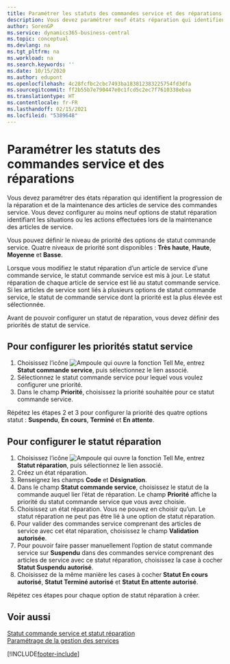 ```yaml
---
title: Paramétrer les statuts des commandes service et des réparations | Microsoft Docs
description: Vous devez paramétrer neuf états réparation qui identifient la progression de la réparation et de la maintenance des articles de service des commandes service.
author: SorenGP
ms.service: dynamics365-business-central
ms.topic: conceptual
ms.devlang: na
ms.tgt_pltfrm: na
ms.workload: na
ms.search.keywords: ''
ms.date: 10/15/2020
ms.author: edupont
ms.openlocfilehash: 4c28fcfbc2cbc7493ba183812383225754fd3dfa
ms.sourcegitcommit: ff2b55b7e790447e0c1fcd5c2ec7f7610338ebaa
ms.translationtype: HT
ms.contentlocale: fr-FR
ms.lasthandoff: 02/15/2021
ms.locfileid: "5389648"
---
```

# <a name="set-up-statuses-for-service-orders-and-repairs"></a>Paramétrer les statuts des commandes service et des réparations

Vous devez paramétrer des états réparation qui identifient la progression de la réparation et de la maintenance des articles de service des commandes service. Vous devez configurer au moins neuf options de statut réparation identifiant les situations ou les actions effectuées lors de la maintenance des articles de service.  

Vous pouvez définir le niveau de priorité des options de statut commande service. Quatre niveaux de priorité sont disponibles : **Très haute**, **Haute**, **Moyenne** et **Basse**.  

Lorsque vous modifiez le statut réparation d’un article de service d’une commande service, le statut commande service est mis à jour. Le statut réparation de chaque article de service est lié au statut commande service. Si les articles de service sont liés à plusieurs options de statut commande service, le statut de commande service dont la priorité est la plus élevée est sélectionnée.  

Avant de pouvoir configurer un statut de réparation, vous devez définir des priorités de statut de service.

## <a name="to-set-up-service-status-priorities"></a>Pour configurer les priorités statut service

1. Choisissez l’icône ![Ampoule qui ouvre la fonction Tell Me](media/ui-search/search_small.png "Dites-moi ce que vous voulez faire"), entrez **Statut commande service**, puis sélectionnez le lien associé.  
2. Sélectionnez le statut commande service pour lequel vous voulez configurer une priorité.  
3. Dans le champ **Priorité**, choisissez la priorité souhaitée pour ce statut commande service.  

Répétez les étapes 2 et 3 pour configurer la priorité des quatre options statut : **Suspendu**, **En cours**, **Terminé** et **En attente**.  

## <a name="to-set-up-a-repair-status"></a>Pour configurer le statut réparation

1. Choisissez l’icône ![Ampoule qui ouvre la fonction Tell Me](media/ui-search/search_small.png "Dites-moi ce que vous voulez faire"), entrez **Statut réparation**, puis sélectionnez le lien associé.
2. Créez un état réparation.  
3. Renseignez les champs **Code** et **Désignation**.  
4. Dans le champ **Statut commande service**, choisissez le statut de la commande auquel lier l’état de réparation. Le champ **Priorité** affiche la priorité du statut commande service que vous avez choisie.  
5. Choisissez un état réparation. Vous ne pouvez en choisir qu’un. Le statut réparation ne peut pas être lié à une option de statut réparation.  
6. Pour valider des commandes service comprenant des articles de service avec cet état réparation, choisissez le champ **Validation autorisée**.  
7. Pour pouvoir faire passer manuellement l’option de statut commande service sur **Suspendu** dans des commandes service comprenant des articles de service avec ce statut réparation, choisissez la case à cocher **Statut Suspendu autorisé**.  
8. Choisissez de la même manière les cases à cocher **Statut En cours autorisé**, **Statut Terminé autorisé** et **Statut En attente autorisé**.

Répétez ces étapes pour chaque option de statut réparation à créer.

## <a name="see-also"></a>Voir aussi

[Statut commande service et statut réparation](service-service-order-status-and-repair-status.md)  
[Paramétrage de la gestion des services](service-setup-service.md)  


[!INCLUDE[footer-include](includes/footer-banner.md)]